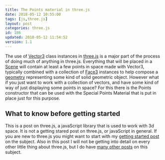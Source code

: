 ```yaml
---
title: The Points material in three.js
date: 2018-05-12 10:55:00
tags: [js,three.js]
layout: post
categories: three.js
id: 186
updated: 2018-05-12 11:54:52
version: 1.1
---
```


The use of [Vector3](/2018/04/15/threejs-vector3/) class instances in [three.js](https://threejs.org/) is a major part of the process of doing much of anything in three.js. Everything that will be placed in a [Scene](/2018/05/03/threejs-scene/) will contain at least a few points in space made with Vector3, typically combined with a collection of [Face3](/2018/05/11/threejs-face3/) instances to help compose a [geometry](/2018/04/14/threejs-geometry/) representing some kind of solid geometric object. However what if you just want to work with a collection of vectors, and have some kind of way of just displaying some points in space? For this there is the Points constructor that can be used with the Special Points Material that is put in place just for this purpose.

<!-- more -->

## What to know before getting started

This is a post on three.js, a javaScript library that is used to work with 3d space. It is not a getting stared post on three.js, or javaScript in general. If you are new to three.js you might want to start with my [getting started post](/2018/04/04/threejs-getting-started/) on the subject. Also in this post I will not be getting into detail on every other little thing about three.js, but I do have [many other posts](/categories/three-js/) on this subject.
